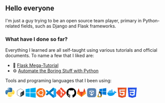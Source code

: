 ## Hello everyone
I'm just a guy trying to be an open source team player, primary in Python-related fields, such as Django and Flask frameworks.

### What have I done so far?
Everything I learned are all self-taught using various tutorials and official documents. To name a few that I liked are: 
- 📣 [Flask Mega-Tutorial](https://blog.miguelgrinberg.com/post/the-flask-mega-tutorial-part-i-hello-world)
- ⚙ [Automate the Boring Stuff with Python](https://automatetheboringstuff.com/2e/chapter0/)

Tools and programing languages that I been using: 

<img align="left" alt="Python" width="32px" src="images/python.png" /> 
<img align="left" alt="Bash" width="32px" src="images/bash.png" /> 
<img align="left" alt="Windows" width="32px" src="images/windows.png" /> 
<img align="left" alt="Ubuntu" width="32px" src="images/ubuntu.png" /> 
<img align="left" alt="VSCode" width="32px" src="images/vscode.png" /> 
<img align="left" alt="Git" width="32px" src="images/git.png" /> 
<img align="left" alt="GitHub" width="32px" src="images/github.png" /> 
<img align="left" alt="Gitlab" width="32px" src="images/gitlab.webp" /> 
<img align="left" alt="VirtualBox" width="32px" src="images/virtualbox.png" /> 
<img align="left" alt="WSL" width="32px" src="images/wsl.png" /> 
<img align="left" alt="Docker" width="32px" src="images/docker.webp" /> 
<img align="left" alt="HTML" width="32px" src="images/html.png" /> 
<img align="left" alt="CSS" width="32px" src="images/css.png" /> 

